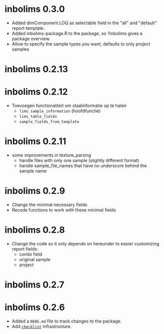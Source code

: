 # inbolims 0.3.0

* Added dimComponent.LOQ as selectable field in the
"all" and "default" report template.
* Added inbolims-package.R to the package,
so ?inbolims gives a package overview.
* Allow to specify the sample types  you want, defaults to only project samples

# inbolims 0.2.13

# inbolims 0.2.12

* Toevoegen functionaliteit om staalinformatie op te halen
    * `lims_sample_information` (hoofdfunctie)
    * `lims_table_fields`
    * `sample_fields_from_template`

# inbolims 0.2.11

* some improvements in texture_parsing
    * handle files with only one sample (slightly different format)
    * handle sample_file_names that have no underscore behind the sample name

# inbolims 0.2.9

* Change the minimal necessary fields
* Recode functions to work with these minimal fields

# inbolims 0.2.8

* Change the code so it only depends on hereunder to easier customizing report fields:
    * combi field
    * original sample
    * project

# inbolims 0.2.7

# inbolims 0.2.6

* Added a `NEWS.md` file to track changes to the package.
* Add [`checklist`](https://inbo.github.io/checklist/) infrastructure.
